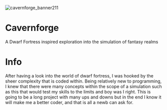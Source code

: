 ![cavernforge_banner211](https://github.com/peejcodes/Cavernforge/assets/130196840/d694fde0-2e06-428d-b63d-2f43524f0860)

# Cavernforge
A Dwarf Fortress inspired exploration into the simulation of fantasy realms

# Info
After having a look into the world of dwarf fortress, I was hooked by the sheer complexity that is coded within. Being relatively new to programming, I knew that there were many concepts within the scope of a simulation such as this that would test my skills to the limits and boy was I right. This is going to be a long project with many ups and downs but in the end I know it will make me a better coder, and that is all a newb can ask for.
